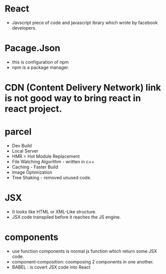 # React
- Javscript piece of code and javascript ibrary which wrote by facebook developers.

# Pacage.Json
- this is configuration of npm
- npm is a package manager.


# CDN (Content Delivery Network) link is not good way to bring react in react project.

# parcel
- Dev Build
- Local Server
- HMR = Hot Module Replacement
- File Watching Algorithm - written in c++
- Caching - Faster Build
- Image Optimization
- Tree Shaking - removed unused code.


# JSX
- It looks like HTML or XML-Like structure.
- JSX code transpiled before it reaches the JS engine.



# components
- use function components is normal js function which return some JSX code.
- component-composition: coomposing 2 components in one another.
- BABEL : is covert JSX code into React